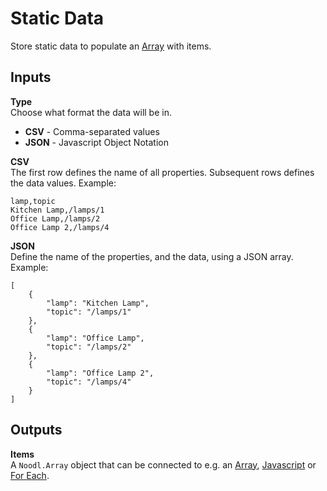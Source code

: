 # Static Data

Store static data to populate an [Array](nodes/data/array.md) with items.

<div class = "node-inputs">

## Inputs
**Type**  
Choose what format the data will be in.

* **CSV** - Comma-separated values
* **JSON** - Javascript Object Notation

**CSV**  
The first row defines the name of all properties. Subsequent rows defines the data values.
Example:

    lamp,topic
    Kitchen Lamp,/lamps/1
    Office Lamp,/lamps/2
    Office Lamp 2,/lamps/4

**JSON**  
Define the name of the properties, and the data, using a JSON array.
Example:

    [
        {
            "lamp": "Kitchen Lamp",
            "topic": "/lamps/1"
        },
        {
            "lamp": "Office Lamp",
            "topic": "/lamps/2"
        },
        {
            "lamp": "Office Lamp 2",
            "topic": "/lamps/4"
        }
    ]

</div>

<div class = "node-outputs">

## Outputs

**Items**  
A `Noodl.Array` object that can be connected to e.g. an [Array](nodes/data/array.md), [Javascript](nodes/standard/javascript.md) or [For Each](nodes/data/for-each.md).

</div>

